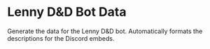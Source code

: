 # Lenny D&D Bot Data

Generate the data for the Lenny D&D bot. Automatically formats the descriptions for the Discord embeds.